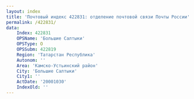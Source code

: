 ```yaml
---
layout: index
title: 'Почтовый индекс 422831: отделение почтовой связи Почты России'
permalink: /422831/
data:
    Index: 422831
    OPSName: 'Большие Салтыки'
    OPSType: О
    OPSSubm: 422819
    Region: 'Татарстан Республика'
    Autonom: ''
    Area: 'Камско-Устьинский район'
    City: 'Большие Салтыки'
    City1: ''
    ActDate: '20001030'
    IndexOld: ''
---
```


